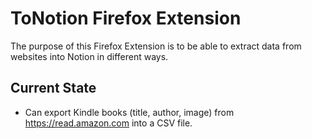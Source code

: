 # ToNotion Firefox Extension

The purpose of this Firefox Extension is to be able to extract data from websites into Notion in different ways.

## Current State

- Can export Kindle books (title, author, image) from https://read.amazon.com into a CSV file.
